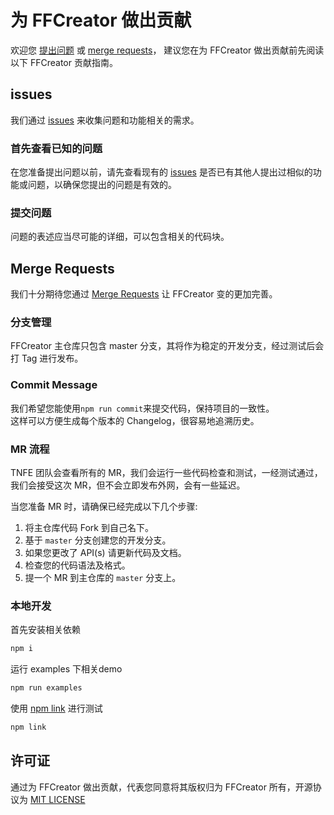 # 为 FFCreator 做出贡献

欢迎您 [提出问题](https://github.com/tnfe/FFCreator/issues) 或 [merge requests](https://github.com/tnfe/FFCreator/merge_requests)， 建议您在为 FFCreator 做出贡献前先阅读以下 FFCreator 贡献指南。

## issues

我们通过 [issues](https://github.com/tnfe/FFCreator/issues) 来收集问题和功能相关的需求。

### 首先查看已知的问题

在您准备提出问题以前，请先查看现有的 [issues](https://github.com/tnfe/FFCreator/issues) 是否已有其他人提出过相似的功能或问题，以确保您提出的问题是有效的。

### 提交问题

问题的表述应当尽可能的详细，可以包含相关的代码块。

## Merge Requests

我们十分期待您通过 [Merge Requests](https://github.com/tnfe/FFCreator/merge_requests) 让 FFCreator 变的更加完善。

### 分支管理

FFCreator 主仓库只包含 master 分支，其将作为稳定的开发分支，经过测试后会打 Tag 进行发布。

### Commit Message

我们希望您能使用`npm run commit`来提交代码，保持项目的一致性。  
这样可以方便生成每个版本的 Changelog，很容易地追溯历史。

### MR 流程

TNFE 团队会查看所有的 MR，我们会运行一些代码检查和测试，一经测试通过，我们会接受这次 MR，但不会立即发布外网，会有一些延迟。

当您准备 MR 时，请确保已经完成以下几个步骤:

1. 将主仓库代码 Fork 到自己名下。
2. 基于 `master` 分支创建您的开发分支。
3. 如果您更改了 API(s) 请更新代码及文档。
4. 检查您的代码语法及格式。
5. 提一个 MR 到主仓库的 `master` 分支上。

### 本地开发

首先安装相关依赖

```bash
npm i
```

运行 examples 下相关demo

```bash
npm run examples
```

使用 [npm link](https://docs.npmjs.com/cli/link.html) 进行测试

```bash
npm link
```

## 许可证

通过为 FFCreator 做出贡献，代表您同意将其版权归为 FFCreator 所有，开源协议为 [MIT LICENSE](https://opensource.org/licenses/MIT)
